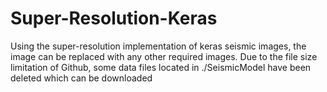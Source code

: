 # Super-Resolution-Keras
Using the super-resolution implementation of keras seismic images, the image can be replaced with any other required images. Due to the file size limitation of Github, some data files located in ./SeismicModel have been deleted which can be downloaded
